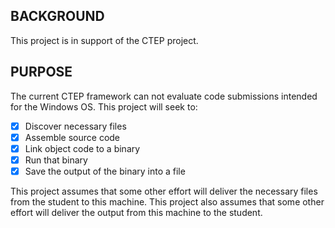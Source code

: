 ## BACKGROUND ##
This project is in support of the CTEP project.

## PURPOSE ##
The current CTEP framework can not evaluate code submissions intended for the Windows OS.  This project will seek to:
- [X] Discover necessary files  
- [X] Assemble source code  
- [X] Link object code to a binary  
- [X] Run that binary  
- [X] Save the output of the binary into a file  
    
This project assumes that some other effort will deliver the necessary files from the student to this machine.
This project also assumes that some other effort will deliver the output from this machine to the student.
